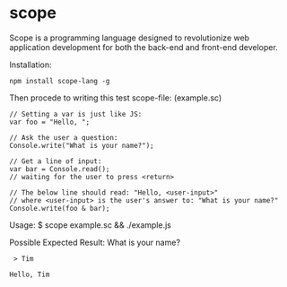 scope
=====

Scope is a programming language designed to revolutionize web application development for both the back-end and front-end developer.

Installation:

    npm install scope-lang -g

Then procede to writing this test scope-file: (example.sc)

    // Setting a var is just like JS:
    var foo = "Hello, ";

    // Ask the user a question:
    Console.write("What is your name?");

    // Get a line of input:
    var bar = Console.read();
    // waiting for the user to press <return>

    // The below line should read: "Hello, <user-input>"
    // where <user-input> is the user's answer to: "What is your name?"
    Console.write(foo & bar);

Usage:
    $ scope example.sc && ./example.js

Possible Expected Result:
    What is your name?

     > Tim

    Hello, Tim
